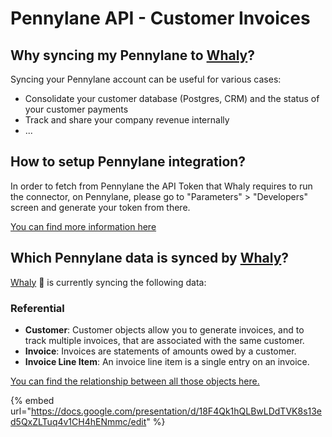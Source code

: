 # Pennylane API - Customer Invoices

## **Why syncing my Pennylane to** [**Whaly**](https://whaly.io)**?**

Syncing your Pennylane account can be useful for various cases:

* Consolidate your customer database (Postgres, CRM) and the status of your customer payments
* Track and share your company revenue internally
* ...

## How to setup Pennylane integration?

In order to fetch from Pennylane the API Token that Whaly requires to run the connector, on Pennylane, please go to "Parameters" > "Developers" screen and generate your token from there.

[You can find more information here](https://support.pennylane.com/fr/articles/5106267-utiliser-l-api-publique-pennylane#h\_c076fa5a3a)

## Which **Pennylane** data is synced by [Whaly](https://whaly.io)?

[Whaly](https://whaly.io) 🐳 is currently syncing the following data:

### Referential

* **Customer**: Customer objects allow you to generate invoices, and to track multiple invoices, that are associated with the same customer.
* **Invoice**: Invoices are statements of amounts owed by a customer.
* **Invoice Line Item**: An invoice line item is a single entry on an invoice.

[You can find the relationship between all those objects here.](https://docs.google.com/presentation/d/18F4Qk1hQLBwLDdTVK8s13ed5QxZLTuq4v1CH4hENmmc/edit#slide=id.g244d368397\_0\_1)

{% embed url="https://docs.google.com/presentation/d/18F4Qk1hQLBwLDdTVK8s13ed5QxZLTuq4v1CH4hENmmc/edit" %}
